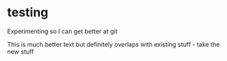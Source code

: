 # testing
Experimenting so I can get better at git

This is much better text but definitely overlaps with existing stuff - take the new stuff 
